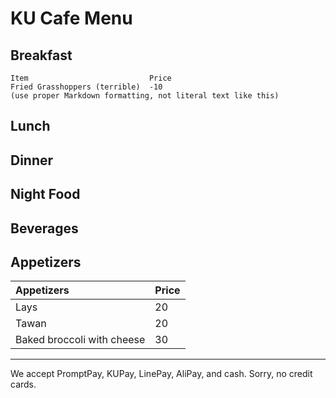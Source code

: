 # KU Cafe Menu


## Breakfast

    Item                           Price
    Fried Grasshoppers (terrible)  -10
    (use proper Markdown formatting, not literal text like this)

## Lunch 


## Dinner


## Night Food


## Beverages

## Appetizers
| Appetizers                 | Price |
|:-------------------------|----------|
| Lays               | 20    |
| Tawan              | 20      |
| Baked broccoli with cheese              | 30     |
---

We accept PromptPay, KUPay, LinePay, AliPay, and cash. Sorry, no credit cards.
